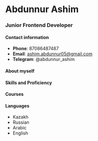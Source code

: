 # Abdunnur Ashim

### Junior Frontend Developer

#### Contact information
* **Phone**: 87086487487
* **Email**: ashim.abdunnur05@gmail.com
* **Telegram**: @abdunnur_ashim

#### About myself 


#### Skills and Proficiency

#### Courses

#### Languages
* Kazakh
* Russian
* Arabic
* English
